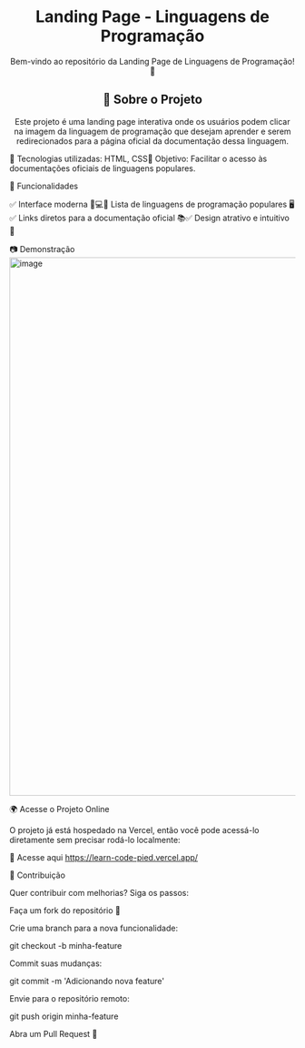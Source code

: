 <h1 align="center">Landing Page - Linguagens de Programação</h1>

<p align="center">Bem-vindo ao repositório da Landing Page de Linguagens de Programação! 🎉 </p> 

<h2 align="center">📌 Sobre o Projeto </h2>

<P align="center"> Este projeto é uma landing page interativa onde os usuários podem clicar na imagem da linguagem de programação que desejam aprender e serem redirecionados para a página oficial da documentação dessa linguagem.</P>

🔹 Tecnologias utilizadas: HTML, CSS🔹 Objetivo: Facilitar o acesso às documentações oficiais de linguagens populares.

🎯 Funcionalidades

✅ Interface moderna 📱💻✅ Lista de linguagens de programação populares 🖥️✅ Links diretos para a documentação oficial 📚✅ Design atrativo e intuitivo 🎨

📷 Demonstração
<img width="946" alt="image" src="https://github.com/user-attachments/assets/fc035e06-7bc1-4758-8763-656286d8d5c5" />



🌍 Acesse o Projeto Online

O projeto já está hospedado na Vercel, então você pode acessá-lo diretamente sem precisar rodá-lo localmente:

🔗 Acesse aqui
https://learn-code-pied.vercel.app/

📜 Contribuição

Quer contribuir com melhorias? Siga os passos:

Faça um fork do repositório 🍴

Crie uma branch para a nova funcionalidade:

git checkout -b minha-feature

Commit suas mudanças:

git commit -m 'Adicionando nova feature'

Envie para o repositório remoto:

git push origin minha-feature

Abra um Pull Request 🚀

